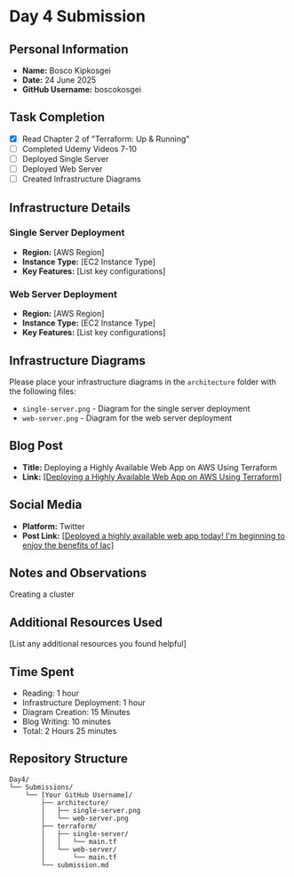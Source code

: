 # Day 4 Submission

## Personal Information
- **Name:** Bosco Kipkosgei
- **Date:** 24 June 2025
- **GitHub Username:** boscokosgei

## Task Completion
- [x] Read Chapter 2 of "Terraform: Up & Running"
- [ ] Completed Udemy Videos 7-10
- [ ] Deployed Single Server
- [ ] Deployed Web Server
- [ ] Created Infrastructure Diagrams

## Infrastructure Details

### Single Server Deployment
- **Region:** [AWS Region]
- **Instance Type:** [EC2 Instance Type]
- **Key Features:** [List key configurations]

### Web Server Deployment
- **Region:** [AWS Region]
- **Instance Type:** [EC2 Instance Type]
- **Key Features:** [List key configurations]

## Infrastructure Diagrams
Please place your infrastructure diagrams in the `architecture` folder with the following files:
- `single-server.png` - Diagram for the single server deployment
- `web-server.png` - Diagram for the web server deployment

## Blog Post
- **Title:** Deploying a Highly Available Web App on AWS Using Terraform
- **Link:** [\[Deploying a Highly Available Web App on AWS Using Terraform\]](https://medium.com/@bosskoech/deploying-a-highly-available-web-app-on-aws-using-terraform-07d61eec891a)

## Social Media
- **Platform:** Twitter
- **Post Link:** [\[Deployed a highly available web app today! I'm beginning to enjoy the benefits of Iac\]](https://x.com/bosco46616137/status/1937606463452508325?ref_src=twsrc%5Etfw%7Ctwcamp%5Etweetembed%7Ctwterm%5E1937606463452508325%7Ctwgr%5E608af33b1753dcd3abe007e0b99f8a5e91a7a3a9%7Ctwcon%5Es1_c10&ref_url=https%3A%2F%2Fpublish.twitter.com%2F%3Furl%3Dhttps%3A%2F%2Ftwitter.com%2Fbosco46616137%2Fstatus%2F1937606463452508325)

## Notes and Observations
Creating a cluster

## Additional Resources Used
[List any additional resources you found helpful]

## Time Spent
- Reading: 1 hour
- Infrastructure Deployment: 1  hour
- Diagram Creation: 15 Minutes
- Blog Writing: 10 minutes
- Total: 2 Hours 25 minutes

## Repository Structure
```
Day4/
└── Submissions/
    └── [Your GitHub Username]/
        ├── architecture/
        │   ├── single-server.png
        │   └── web-server.png
        ├── terraform/
        │   ├── single-server/
        │   │   └── main.tf
        │   └── web-server/
        │       └── main.tf
        └── submission.md
``` 